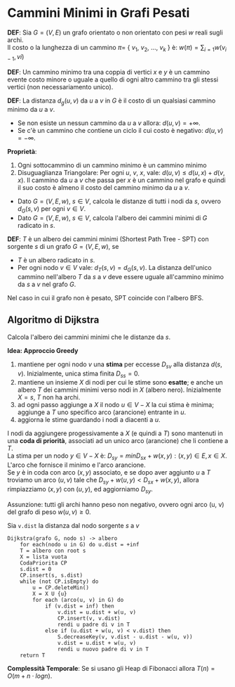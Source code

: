 # Cammini Minimi in Grafi Pesati

**DEF**: Sia $G = (V, E)$ un grafo orientato o non orientato con pesi $w$ reali sugli archi.   
Il costo o la lunghezza di un cammino $\pi =$ { $v_{1}$, $v_{2}$, ..., $v_{k}$ } è: $w(\pi) = \sum_{i = 1}w(v_{i-1}, v{i})$

**DEF**: Un cammino minimo tra una coppia di vertici $x$ e $y$ è un cammino evente costo minore o uguale a quello di ogni
altro cammino tra gli stessi vertici (non necessariamento unico).

**DEF**: La distanza $d_{g}(u, v)$ da $u$ a $v$ in $G$ è il costo di un qualsiasi cammino minimo da $u$ a $v$.

- Se non esiste un nessun cammino da $u$ a $v$ allora: $d(u, v) = +\infty$.
- Se c'è un cammino che contiene un ciclo il cui costo è negativo: $d(u, v) = -\infty$.

**Proprietà**:

1. Ogni sottocammino di un cammino minimo è un cammino minimo
2. Disuguaglianza Triangolare: Per ogni $u$, $v$, $x$, vale: $d(u,v) \leq d(u, x) + d(v, x)$. 
   Il cammino da $u$ a $v$ che passa per $x$ è un cammino nel grafo e quindi il suo costo è almeno il costo del cammino 
   minimo da $u$ a $v$.


- Dato $G = (V, E, w)$, $s\in V$, calcola le distanze di tutti i nodi da $s$, ovvero $d_{G}(s, v)$ per ogni $v\in V$.
- Dato $G = (V, E, w)$, $s\in V$, calcola l'albero dei cammini minimi di $G$ radicato in $s$.

**DEF**: $T$ è un albero dei cammini minimi (Shortest Path Tree - SPT) con sorgente $s$ di un grafo $G = (V, E, w)$, se 

- $T$ è un albero radicato in $s$.
- Per ogni nodo $v\in V$ vale: $d_{T}(s, v) = d_{G}(s, v)$. La distanza dell'unico cammino nell'albero $T$ da $s$ a $v$ 
  deve essere uguale all'cammino minimo da $s$ a $v$ nel grafo $G$.

Nel caso in cui il grafo non è pesato, SPT coincide con l'albero BFS.

## Algoritmo di Dijkstra

Calcola l'albero dei cammini minimi che le distanze da $s$.

**Idea: Approccio Greedy**
1. mantiene per ogni nodo $v$ una **stima** per eccesse $D_{sv}$ alla distanza $d(s, v)$. Inizialmente, unica stima finita $D_{ss} = 0$.
2. mantiene un insieme $X$ di nodi per cui le stime sono **esatte**; e anche un albero $T$ dei cammini minimi verso nodi in $X$ (albero nero). 
   Inizialmente $X = { s }$, $T$ non ha archi.
3. ad ogni passo aggiunge a $X$ il nodo $u\in V - X$ la cui stima è minima; aggiunge a $T$ uno specifico arco (arancione) entrante in $u$.
4. aggiorna le stime guardando i nodi a diacenti a $u$.

I nodi da aggiungere progessivamente a $X$ (e quindi a $T$) sono mantenuti in una **coda di priorità**, associati ad un unico arco (arancione) che li contiene a $T$.  
La stima per un nodo $y\in V-X$ è: $D_{sy} = min{ D_{sx} + w(x, y): (x, y)\in E, x\in X }$. L'arco che fornisce il minimo e l'arco arancione.  
Se $y$ è in coda con arco $(x, y)$ associato, e se dopo aver aggiunto $u$ a $T$ troviamo un arco $(u, v)$ tale che $D_{sy} + w(u, y) < D_{sx} + w(x, y)$, allora rimpiazziamo $(x, y)$
con $(u, y)$, ed aggiorniamo $D_{sy}$.

Assunzione: tutti gli archi hanno peso non negativo, ovvero ogni arco (u, v) del grafo di peso $w(u, v) \geq 0$.

Sia `v.dist` la distanza dal nodo sorgente $s$ a $v$

```
Dijkstra(grafo G, nodo s) -> albero 
    for each(nodo u in G) do u.dist = +inf 
    T = albero con root s
    X = lista vuota
    CodaPriorita CP 
    s.dist = 0
    CP.insert(s, s.dist)
    while (not CP.isEmpty) do 
        u = CP.deleteMin()
        X = X U {u}
        for each (arco(u, v) in G) do 
            if (v.dist = inf) then
                v.dist = u.dist + w(u, v) 
                CP.insert(v, v.dist)
                rendi u padre di v in T
            else if (u.dist + w(u, v) < v.dist) then
                S.decreaseKey(v, v.dist - u.dist - w(u, v))
                v.dist = u.dist + w(u, v)
                rendi u nuovo padre di v in T
    return T
```

**Complessità Temporale**: Se si usano gli Heap di Fibonacci allora $T(n) = O(m + n\cdot log n)$.





